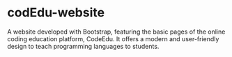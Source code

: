 # codEdu-website

A website developed with Bootstrap, featuring the basic pages of the online coding education platform, CodeEdu. It offers a modern and user-friendly design to teach programming languages to students.
